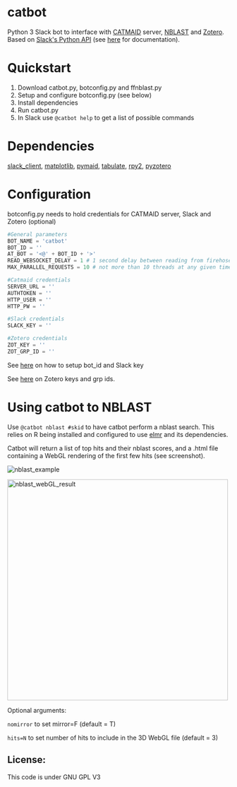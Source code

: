 # catbot
Python 3 Slack bot to interface with [CATMAID](https://github.com/catmaid/CATMAID) server, [NBLAST](https://github.com/jefferislab/nat.nblast) and [Zotero](https://www.zotero.org/). Based on [Slack's Python API](https://github.com/slackapi/python-slackclient) (see [here](https://slackapi.github.io/python-slackclient/) for documentation).

# Quickstart 
1. Download catbot.py, botconfig.py and ffnblast.py
2. Setup and configure botconfig.py (see below)
3. Install dependencies
4. Run catbot.py
5. In Slack use `@catbot help` to get a list of possible commands

# Dependencies 
[slack_client](https://github.com/slackapi/python-slackclient),
[matplotlib](http://matplotlib.org/),
[pymaid](https://github.com/schlegelp/pymaid),
[tabulate](https://github.com/gregbanks/python-tabulate),
[rpy2](https://rpy2.readthedocs.io/en/version_2.8.x/),
[pyzotero](https://github.com/urschrei/pyzotero)

# Configuration
botconfig.py needs to hold credentials for CATMAID server, Slack and Zotero (optional)
```python
#General parameters
BOT_NAME = 'catbot'
BOT_ID = ''
AT_BOT = '<@' + BOT_ID + '>'
READ_WEBSOCKET_DELAY = 1 # 1 second delay between reading from firehose
MAX_PARALLEL_REQUESTS = 10 # not more than 10 threads at any given time

#Catmaid credentials
SERVER_URL = ''
AUTHTOKEN = ''
HTTP_USER = ''
HTTP_PW = ''

#Slack credentials
SLACK_KEY = ''

#Zotero credentials
ZOT_KEY = ''
ZOT_GRP_ID = ''
```
See [here](https://api.slack.com/bot-users) on how to setup bot_id and Slack key 

See [here](https://github.com/urschrei/pyzotero) on Zotero keys and grp ids.

# Using catbot to NBLAST
Use `@catbot nblast #skid` to have catbot perform a nblast search. This relies on R being installed and configured to use [elmr](https://github.com/jefferis/elmr) and its dependencies.

Catbot will return a list of top hits and their nblast scores, and a .html file containing a WebGL rendering of the first few hits (see screenshot).

![nblast_example](https://cloud.githubusercontent.com/assets/7161148/23308336/ce5682be-faa2-11e6-9400-6bdb369f1b15.png)

<img src="https://cloud.githubusercontent.com/assets/7161148/23557599/76695c44-0028-11e7-94dd-a9bd6edbb746.png" alt="nblast_webGL_result" width="500">

Optional arguments:

`nomirror` to set mirror=F (default = T)

`hits=N` to set number of hits to include in the 3D WebGL file (default = 3)

## License:
This code is under GNU GPL V3
